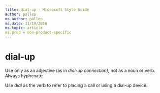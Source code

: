 ```yaml
---
title: dial-up - Microsoft Style Guide
author: pallep
ms.author: pallep
ms.date: 11/19/2016
ms.topic: article
ms.prod = non-product-specific
---
```


# dial-up

Use only as an adjective (as in *dial-up connection),* not as a noun or verb. Always hyphenate.

Use *dial* as the verb to refer to placing a call or using a dial-up device.
